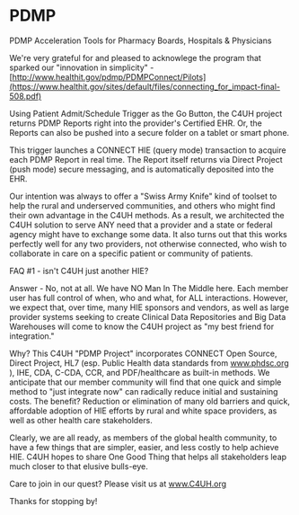PDMP
====

PDMP Acceleration Tools for Pharmacy Boards, Hospitals &amp; Physicians

We're very grateful for and pleased to acknowlege the program that sparked our
"innovation in simplicity" - [http://www.healthit.gov/pdmp/PDMPConnect/Pilots](https://www.healthit.gov/sites/default/files/connecting_for_impact-final-508.pdf) 

Using Patient Admit/Schedule Trigger as the Go Button, the C4UH project returns
PDMP Reports right into the provider's Certified EHR.  Or, the Reports can also
be pushed into a secure folder on a tablet or smart phone.  

This trigger launches a CONNECT HIE (query mode) transaction to acquire each
PDMP Report in real time.  The Report itself returns via Direct Project (push mode)
secure messaging, and is automatically deposited into the EHR.

Our intention was always to offer a "Swiss Army Knife" kind of toolset to help the
rural and underserved communities, and others who might find their own advantage in 
the C4UH methods.  As a result, we architected the C4UH solution to serve ANY need that
a provider and a state or federal agency might have to exchange some data.  It also
turns out that this works perfectly well for any two providers, not otherwise connected,
who wish to collaborate in care on a specific patient or community of patients.

FAQ #1 - isn't C4UH just another HIE?

Answer - No, not at all.  We have NO Man In The Middle here.  Each member user has full
control of when, who and what, for ALL interactions.  However, we expect that, over
time, many HIE sponsors and vendors, as well as large provider systems seeking to create
Clinical Data Repositories and Big Data Warehouses will come to know the C4UH project as
"my best friend for integration."

Why?  This C4UH "PDMP Project" incorporates CONNECT Open Source, Direct Project, HL7 (esp. Public
Health data standards from www.phdsc.org ), IHE, CDA, C-CDA, CCR, and PDF/healthcare as built-in
methods.  We anticipate that our member community will find that one quick and simple method to
"just integrate now" can radically reduce initial and sustaining costs. The benefit?  Reduction
or elimination of many old barriers and quick, affordable adoption of HIE efforts by rural and
white space providers, as well as other health care stakeholders.

Clearly, we are all ready, as members of the global health community, to have a few things
that are simpler, easier, and less costly to help achieve HIE.  C4UH hopes to share One Good Thing
that helps all stakeholders leap much closer to that elusive bulls-eye.

Care to join in our quest?  Please visit us at www.C4UH.org 

Thanks for stopping by!
